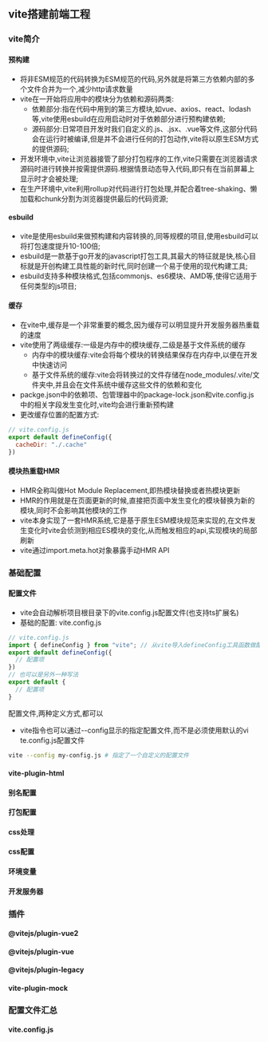 ## vite搭建前端工程

### vite简介

#### 预构建

- 将非ESM规范的代码转换为ESM规范的代码,另外就是将第三方依赖内部的多个文件合并为一个,减少http请求数量
- vite在一开始将应用中的模块分为依赖和源码两类:
  - 依赖部分:指在代码中用到的第三方模块,如vue、axios、react、lodash等,vite使用esbuild在应用启动时对于依赖部分进行预构建依赖;
  - 源码部分:日常项目开发时我们自定义的.js、.jsx、.vue等文件,这部分代码会在运行时被编译,但是并不会进行任何的打包动作,vite将以原生ESM方式的提供源码;
- 开发环境中,vite让浏览器接管了部分打包程序的工作,vite只需要在浏览器请求源码时进行转换并按需提供源码.根据情景动态导入代码,即只有在当前屏幕上显示时才会被处理;
- 在生产环境中,vite利用rollup对代码进行打包处理,并配合着tree-shaking、懒加载和chunk分割为浏览器提供最后的代码资源;

#### esbuild

- vite是使用esbuild来做预构建和内容转换的,同等规模的项目,使用esbuild可以将打包速度提升10-100倍;
- esbuild是一款基于go开发的javascript打包工具,其最大的特征就是快,核心目标就是开创构建工具性能的新时代,同时创建一个易于使用的现代构建工具;
- esbuild支持多种模块格式,包括commonjs、es6模块、AMD等,使得它适用于任何类型的js项目;

#### 缓存

- 在vite中,缓存是一个非常重要的概念,因为缓存可以明显提升开发服务器热重载的速度
- vite使用了两级缓存:一级是内存中的模块缓存,二级是基于文件系统的缓存
  - 内存中的模块缓存:vite会将每个模块的转换结果保存在内存中,以便在开发中快速访问
  - 基于文件系统的缓存:vite会将转换过的文件存储在node_modules/.vite/文件夹中,并且会在文件系统中缓存这些文件的依赖和变化
- packge.json中的依赖项、包管理器中的package-lock.json和vite.config.js中的相关字段发生变化时,vite均会进行重新预构建
- 更改缓存位置的配置方式:

```js
// vite.config.js
export default defineConfig({
  cacheDir: "./.cache"
})
```

#### 模块热重载HMR

- HMR全称叫做Hot Module Replacement,即热模块替换或者热模块更新
- HMR的作用就是在页面更新的时候,直接把页面中发生变化的模块替换为新的模块,同时不会影响其他模块的工作
- vite本身实现了一套HMR系统,它是基于原生ESM模块规范来实现的,在文件发生变化时vite会侦测到相应ES模块的变化,从而触发相应的api,实现模块的局部刷新
- vite通过import.meta.hot对象暴露手动HMR API

### 基础配置

#### 配置文件

- vite会自动解析项目根目录下的vite.config.js配置文件(也支持ts扩展名)
- 基础的配置: vite.config.js

```js
// vite.config.js
import { defineConfig } from "vite"; // 从vite导入defineConfig工具函数做配置,可以和开发工具配合做智能提示
export default defineConfig({
  // 配置项
})
// 也可以是另外一种写法
export default {
  // 配置项
}
```

配置文件,两种定义方式,都可以

- vite指令也可以通过--config显示的指定配置文件,而不是必须使用默认的vi te.config.js配置文件

```bash
vite --config my-config.js # 指定了一个自定义的配置文件
```

#### vite-plugin-html

#### 别名配置

#### 打包配置

#### css处理

#### css配置

#### 环境变量

#### 开发服务器

### 插件

#### @vitejs/plugin-vue2

#### @vitejs/plugin-vue

#### @vitejs/plugin-legacy

#### vite-plugin-mock

### 配置文件汇总

#### vite.config.js